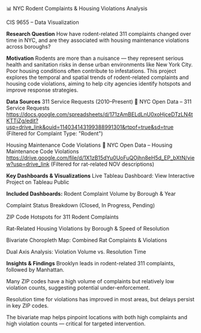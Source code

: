 📊 NYC Rodent Complaints & Housing Violations Analysis

CIS 9655 – Data Visualization

**Research Question**
How have rodent-related 311 complaints changed over time in NYC, and are they associated with housing maintenance violations across boroughs?

**Motivation**
Rodents are more than a nuisance — they represent serious health and sanitation risks in dense urban environments like New York City. Poor housing conditions often contribute to infestations. This project explores the temporal and spatial trends of rodent-related complaints and housing code violations, aiming to help city agencies identify hotspots and improve response strategies.

**Data Sources**
311 Service Requests (2010–Present)
🔗 NYC Open Data – 311 Service Requests
https://docs.google.com/spreadsheets/d/171zAmBELdLnU0xoHjceDTzLN4tKTTjZg/edit?usp=drive_link&ouid=114034143199388991301&rtpof=true&sd=true
(Filtered for Complaint Type: "Rodent")

Housing Maintenance Code Violations
🔗 NYC Open Data – Housing Maintenance Code Violations
https://drive.google.com/file/d/1X1zB15dYu0UoFuQOjhn8eH5d_EP_bXtN/view?usp=drive_link
(Filtered for rat-related NOV descriptions)

**Key Dashboards & Visualizations**
Live Tableau Dashboard:
View Interactive Project on Tableau Public

**Included Dashboards:**
Rodent Complaint Volume by Borough & Year

Complaint Status Breakdown (Closed, In Progress, Pending)

ZIP Code Hotspots for 311 Rodent Complaints

Rat-Related Housing Violations by Borough & Speed of Resolution

Bivariate Choropleth Map: Combined Rat Complaints & Violations

Dual Axis Analysis: Violation Volume vs. Resolution Time

**Insights & Findings**
Brooklyn leads in rodent-related 311 complaints, followed by Manhattan.

Many ZIP codes have a high volume of complaints but relatively low violation counts, suggesting potential under-enforcement.

Resolution time for violations has improved in most areas, but delays persist in key ZIP codes.

The bivariate map helps pinpoint locations with both high complaints and high violation counts — critical for targeted intervention.


